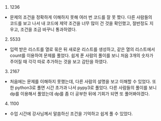 1. 1236
- 문제의 조건을 정확하게 이해하지 못해 여러 번 코드를 잘 못 짰다. 다른 사람들의 코드를 보고 나서 내 코드에 제약 조건을 너무 많이 건 것을 확인했고, 절반정도 지우고, 조건을 조금 바꾸니 통과하였다.
2. 5533
- 입력 받은 리스트를 열로 묶은 뒤 새로운 리스트를 생성하고, 같은 열의 리스트에서 count를 이용하여 문제를 풀었다. 쉽게 푼 사람의 풀이를 보니 처음 3개의 숫자가 주어질 때 각각 따로 추가하는 것을 보고 감탄을 하였다.
3. 2167
- 처음에는 문제를 이해하지 못했는데, 다른 사람의 설명을 보고 이해할 수 있었다. 또한 python3로 풀면 시간 초가과 나서 pypy3로 풀었다. 다른 사람들의 풀이를 보니 dp를 이용해서 풀었는데 dp를 좀 더 공부한 뒤에 기회가 되면 또 풀어봐야겠다.
4. 1100
- 수업 시간에 강사님께서 말씀하신 조건을 기억하고 쉽게 풀 수 있었다.